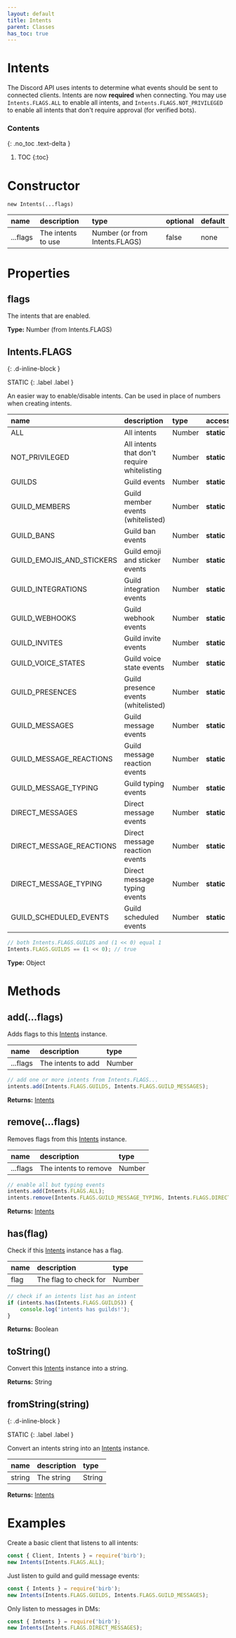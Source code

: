 ```yaml
---
layout: default
title: Intents
parent: Classes
has_toc: true
---
```


# Intents
The Discord API uses intents to determine what events should be sent to connected clients. Intents are now **required** when connecting. You may use `Intents.FLAGS.ALL` to enable all intents, and `Intents.FLAGS.NOT_PRIVILEGED` to enable all intents that don't require approval (for verified bots).

### Contents
{: .no_toc .text-delta }

1. TOC
{:toc}

# Constructor
`new Intents(...flags)`

| name                   | description           | type                             | optional | default     |
|:-----------------------|:----------------------|:---------------------------------|:---------|:------------|
| ...flags               | The intents to use    | Number (or from Intents.FLAGS)   | false    | none        |

# Properties

## flags
The intents that are enabled.

**Type:** Number (from Intents.FLAGS)

## Intents.FLAGS
{: .d-inline-block }

STATIC
{: .label .label }

An easier way to enable/disable intents. Can be used in place of numbers when creating intents.

| name                        | description                           | type                    | access     |
|:----------------------------|:--------------------------------------|:------------------------|:-----------|
| ALL                         | All intents                           | Number                  | **static** |
| NOT_PRIVILEGED              | All intents that don't require whitelisting | Number            | **static** |
| GUILDS                      | Guild events                          | Number                  | **static** |
| GUILD_MEMBERS               | Guild member events (whitelisted)     | Number                  | **static** |
| GUILD_BANS                  | Guild ban events                      | Number                  | **static** |
| GUILD_EMOJIS_AND_STICKERS   | Guild emoji and sticker events        | Number                  | **static** |
| GUILD_INTEGRATIONS          | Guild integration events              | Number                  | **static** |
| GUILD_WEBHOOKS              | Guild webhook events                  | Number                  | **static** |
| GUILD_INVITES               | Guild invite events                   | Number                  | **static** |
| GUILD_VOICE_STATES          | Guild voice state events              | Number                  | **static** |
| GUILD_PRESENCES             | Guild presence events (whitelisted)   | Number                  | **static** |
| GUILD_MESSAGES              | Guild message events                  | Number                  | **static** |
| GUILD_MESSAGE_REACTIONS     | Guild message reaction events         | Number                  | **static** |
| GUILD_MESSAGE_TYPING        | Guild typing events                   | Number                  | **static** |
| DIRECT_MESSAGES             | Direct message events                 | Number                  | **static** |
| DIRECT_MESSAGE_REACTIONS    | Direct message reaction events        | Number                  | **static** |
| DIRECT_MESSAGE_TYPING       | Direct message typing events          | Number                  | **static** |
| GUILD_SCHEDULED_EVENTS      | Guild scheduled events                | Number                  | **static** |

```js
// both Intents.FLAGS.GUILDS and (1 << 0) equal 1
Intents.FLAGS.GUILDS == (1 << 0); // true
```

**Type:** Object

# Methods

## add(...flags)
Adds flags to this [Intents](#constructor) instance.

| name                        | description                           | type                    |
|:----------------------------|:--------------------------------------|:------------------------|
| ...flags                    | The intents to add                    | Number                  |

```js
// add one or more intents from Intents.FLAGS...
intents.add(Intents.FLAGS.GUILDS, Intents.FLAGS.GUILD_MESSAGES);
```

**Returns:** [Intents](#constructor)

## remove(...flags)
Removes flags from this [Intents](#constructor) instance.

| name                        | description                           | type                    |
|:----------------------------|:--------------------------------------|:------------------------|
| ...flags                    | The intents to remove                 | Number                  |

```js
// enable all but typing events
intents.add(Intents.FLAGS.ALL);
intents.remove(Intents.FLAGS.GUILD_MESSAGE_TYPING, Intents.FLAGS.DIRECT_MESSAGE_TYPING);
```

**Returns:** [Intents](#constructor)

## has(flag)
Check if this [Intents](#constructor) instance has a flag.

| name                        | description                           | type                    |
|:----------------------------|:--------------------------------------|:------------------------|
| flag                        | The flag to check for                 | Number                  |

```js
// check if an intents list has an intent
if (intents.has(Intents.FLAGS.GUILDS)) {
    console.log('intents has guilds!');
}
```

**Returns:** Boolean

## toString()
Convert this [Intents](#constructor) instance into a string.

**Returns:** String

## fromString(string)
{: .d-inline-block }

STATIC
{: .label .label }

Convert an intents string into an [Intents](#constructor) instance.

| name                        | description                           | type                    |
|:----------------------------|:--------------------------------------|:------------------------|
| string                      | The string                            | String                  |

**Returns:** [Intents](#constructor)

# Examples
Create a basic client that listens to all intents:
```js
const { Client, Intents } = require('birb');
new Intents(Intents.FLAGS.ALL);
```
Just listen to guild and guild message events:
```js
const { Intents } = require('birb');
new Intents(Intents.FLAGS.GUILDS, Intents.FLAGS.GUILD_MESSAGES);
```
Only listen to messages in DMs:
```js
const { Intents } = require('birb');
new Intents(Intents.FLAGS.DIRECT_MESSAGES);
```
